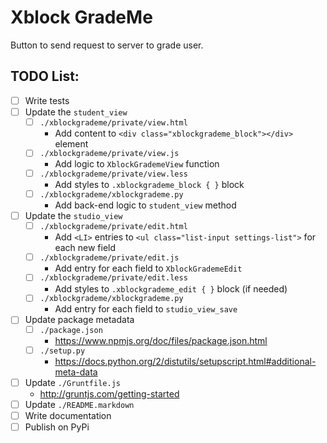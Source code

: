 # Xblock GradeMe
Button to send request to server to grade user.

## TODO List:
- [ ] Write tests
- [ ] Update the `student_view`
    - [ ] `./xblockgrademe/private/view.html`
        - Add content to `<div class="xblockgrademe_block"></div>` element
    - [ ] `./xblockgrademe/private/view.js`
        - Add logic to `XblockGrademeView` function
    - [ ] `./xblockgrademe/private/view.less`
        - Add styles to `.xblockgrademe_block { }` block
    - [ ] `./xblockgrademe/xblockgrademe.py`
        - Add back-end logic to `student_view` method
- [ ] Update the `studio_view`
    - [ ] `./xblockgrademe/private/edit.html`
        - Add `<LI>` entries to `<ul class="list-input settings-list">` for each new field
    - [ ] `./xblockgrademe/private/edit.js`
        - Add entry for each field to `XblockGrademeEdit`
    - [ ] `./xblockgrademe/private/edit.less`
        - Add styles to `.xblockgrademe_edit { }` block (if needed)
    - [ ] `./xblockgrademe/xblockgrademe.py`
        - Add entry for each field to `studio_view_save`
- [ ] Update package metadata
    - [ ] `./package.json`
        - https://www.npmjs.org/doc/files/package.json.html
    - [ ] `./setup.py`
        - https://docs.python.org/2/distutils/setupscript.html#additional-meta-data
- [ ] Update `./Gruntfile.js`
    - http://gruntjs.com/getting-started
- [ ] Update `./README.markdown`
- [ ] Write documentation
- [ ] Publish on PyPi
